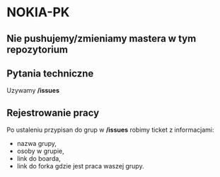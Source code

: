 # NOKIA-PK

## Nie pushujemy/zmieniamy mastera w tym repozytorium

## Pytania techniczne
Uzywamy **/issues**

## Rejestrowanie pracy
Po ustaleniu przypisan do grup w **/issues** robimy ticket z informacjami:  
- nazwa grupy,  
- osoby w grupie,  
- link do boarda,  
- link do forka gdzie jest praca waszej grupy.
